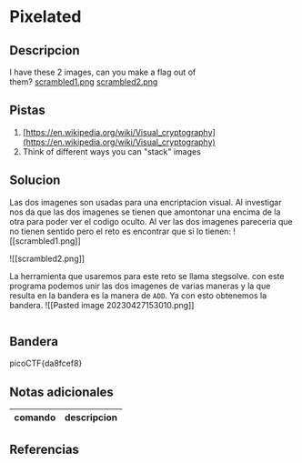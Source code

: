 
# Pixelated

## Descripcion
I have these 2 images, can you make a flag out of them? [scrambled1.png](https://mercury.picoctf.net/static/c9593d1d2ac9d850da95bffe0ac3b6c6/scrambled1.png) [scrambled2.png](https://mercury.picoctf.net/static/c9593d1d2ac9d850da95bffe0ac3b6c6/scrambled2.png)
## Pistas
1. [https://en.wikipedia.org/wiki/Visual_cryptography](https://en.wikipedia.org/wiki/Visual_cryptography)
2. Think of different ways you can "stack" images
## Solucion
Las dos imagenes son usadas para una encriptacion visual. Al investigar nos da que las dos imagenes se tienen que amontonar una encima de la otra para poder ver el codigo oculto. 
Al ver las dos imagenes pareceria que no tienen sentido pero el reto es encontrar que si lo tienen: 
![[scrambled1.png]]

![[scrambled2.png]]

La herramienta que usaremos para este reto se llama stegsolve.
con este programa podemos unir las dos imagenes de varias maneras y la que resulta en la bandera es la manera de `ADD`. Ya con esto obtenemos la bandera.
![[Pasted image 20230427153010.png]]
```bash()
```

## Bandera

picoCTF{da8fcef8}

## Notas adicionales

| comando | descripcion |
| --- | --- |

## Referencias
